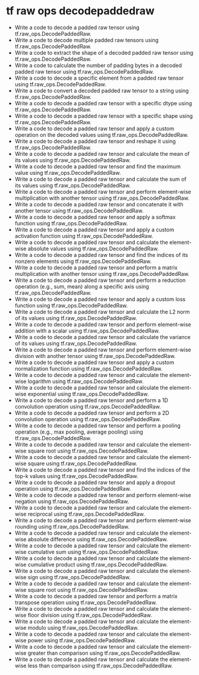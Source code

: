 # tf raw ops decodepaddedraw

- Write a code to decode a padded raw tensor using tf.raw_ops.DecodePaddedRaw.
- Write a code to decode multiple padded raw tensors using tf.raw_ops.DecodePaddedRaw.
- Write a code to extract the shape of a decoded padded raw tensor using tf.raw_ops.DecodePaddedRaw.
- Write a code to calculate the number of padding bytes in a decoded padded raw tensor using tf.raw_ops.DecodePaddedRaw.
- Write a code to decode a specific element from a padded raw tensor using tf.raw_ops.DecodePaddedRaw.
- Write a code to convert a decoded padded raw tensor to a string using tf.raw_ops.DecodePaddedRaw.
- Write a code to decode a padded raw tensor with a specific dtype using tf.raw_ops.DecodePaddedRaw.
- Write a code to decode a padded raw tensor with a specific shape using tf.raw_ops.DecodePaddedRaw.
- Write a code to decode a padded raw tensor and apply a custom operation on the decoded values using tf.raw_ops.DecodePaddedRaw.
- Write a code to decode a padded raw tensor and reshape it using tf.raw_ops.DecodePaddedRaw.
- Write a code to decode a padded raw tensor and calculate the mean of its values using tf.raw_ops.DecodePaddedRaw.
- Write a code to decode a padded raw tensor and find the maximum value using tf.raw_ops.DecodePaddedRaw.
- Write a code to decode a padded raw tensor and calculate the sum of its values using tf.raw_ops.DecodePaddedRaw.
- Write a code to decode a padded raw tensor and perform element-wise multiplication with another tensor using tf.raw_ops.DecodePaddedRaw.
- Write a code to decode a padded raw tensor and concatenate it with another tensor using tf.raw_ops.DecodePaddedRaw.
- Write a code to decode a padded raw tensor and apply a softmax function using tf.raw_ops.DecodePaddedRaw.
- Write a code to decode a padded raw tensor and apply a custom activation function using tf.raw_ops.DecodePaddedRaw.
- Write a code to decode a padded raw tensor and calculate the element-wise absolute values using tf.raw_ops.DecodePaddedRaw.
- Write a code to decode a padded raw tensor and find the indices of its nonzero elements using tf.raw_ops.DecodePaddedRaw.
- Write a code to decode a padded raw tensor and perform a matrix multiplication with another tensor using tf.raw_ops.DecodePaddedRaw.
- Write a code to decode a padded raw tensor and perform a reduction operation (e.g., sum, mean) along a specific axis using tf.raw_ops.DecodePaddedRaw.
- Write a code to decode a padded raw tensor and apply a custom loss function using tf.raw_ops.DecodePaddedRaw.
- Write a code to decode a padded raw tensor and calculate the L2 norm of its values using tf.raw_ops.DecodePaddedRaw.
- Write a code to decode a padded raw tensor and perform element-wise addition with a scalar using tf.raw_ops.DecodePaddedRaw.
- Write a code to decode a padded raw tensor and calculate the variance of its values using tf.raw_ops.DecodePaddedRaw.
- Write a code to decode a padded raw tensor and perform element-wise division with another tensor using tf.raw_ops.DecodePaddedRaw.
- Write a code to decode a padded raw tensor and apply a custom normalization function using tf.raw_ops.DecodePaddedRaw.
- Write a code to decode a padded raw tensor and calculate the element-wise logarithm using tf.raw_ops.DecodePaddedRaw.
- Write a code to decode a padded raw tensor and calculate the element-wise exponential using tf.raw_ops.DecodePaddedRaw.
- Write a code to decode a padded raw tensor and perform a 1D convolution operation using tf.raw_ops.DecodePaddedRaw.
- Write a code to decode a padded raw tensor and perform a 2D convolution operation using tf.raw_ops.DecodePaddedRaw.
- Write a code to decode a padded raw tensor and perform a pooling operation (e.g., max pooling, average pooling) using tf.raw_ops.DecodePaddedRaw.
- Write a code to decode a padded raw tensor and calculate the element-wise square root using tf.raw_ops.DecodePaddedRaw.
- Write a code to decode a padded raw tensor and calculate the element-wise square using tf.raw_ops.DecodePaddedRaw.
- Write a code to decode a padded raw tensor and find the indices of the top-k values using tf.raw_ops.DecodePaddedRaw.
- Write a code to decode a padded raw tensor and apply a dropout operation using tf.raw_ops.DecodePaddedRaw.
- Write a code to decode a padded raw tensor and perform element-wise negation using tf.raw_ops.DecodePaddedRaw.
- Write a code to decode a padded raw tensor and calculate the element-wise reciprocal using tf.raw_ops.DecodePaddedRaw.
- Write a code to decode a padded raw tensor and perform element-wise rounding using tf.raw_ops.DecodePaddedRaw.
- Write a code to decode a padded raw tensor and calculate the element-wise absolute difference using tf.raw_ops.DecodePaddedRaw.
- Write a code to decode a padded raw tensor and calculate the element-wise cumulative sum using tf.raw_ops.DecodePaddedRaw.
- Write a code to decode a padded raw tensor and calculate the element-wise cumulative product using tf.raw_ops.DecodePaddedRaw.
- Write a code to decode a padded raw tensor and calculate the element-wise sign using tf.raw_ops.DecodePaddedRaw.
- Write a code to decode a padded raw tensor and calculate the element-wise square root using tf.raw_ops.DecodePaddedRaw.
- Write a code to decode a padded raw tensor and perform a matrix transpose operation using tf.raw_ops.DecodePaddedRaw.
- Write a code to decode a padded raw tensor and calculate the element-wise floor division using tf.raw_ops.DecodePaddedRaw.
- Write a code to decode a padded raw tensor and calculate the element-wise modulo using tf.raw_ops.DecodePaddedRaw.
- Write a code to decode a padded raw tensor and calculate the element-wise power using tf.raw_ops.DecodePaddedRaw.
- Write a code to decode a padded raw tensor and calculate the element-wise greater than comparison using tf.raw_ops.DecodePaddedRaw.
- Write a code to decode a padded raw tensor and calculate the element-wise less than comparison using tf.raw_ops.DecodePaddedRaw.
